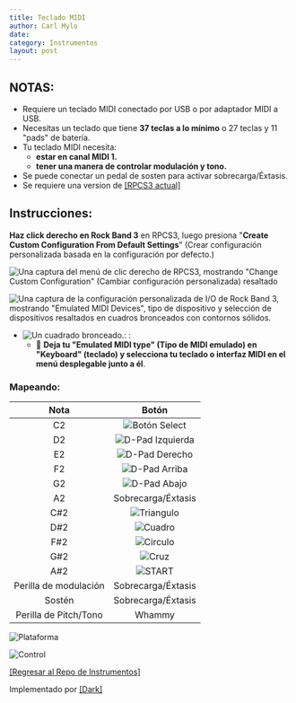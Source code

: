 ```yaml
---
title: Teclado MIDI
author: Carl Mylo
date: 
category: Instrumentos
layout: post
---
```


## NOTAS:

* Requiere un teclado MIDI conectado por USB o por adaptador MIDI a USB.
* Necesitas un teclado que tiene **37 teclas a lo mínimo** o 27 teclas y 11 "pads" de batería.
* Tu teclado MIDI necesita:
	* **estar en canal MIDI 1.**
	* **tener una manera de controlar modulación y tono.**
* Se puede conectar un pedal de sosten para activar sobrecarga/Éxtasis.
* Se requiere una version de [[RPCS3 actual]](https://rpcs3.net/download)

## Instrucciones:

**Haz click derecho en Rock Band 3** en RPCS3, luego presiona "**Create Custom Configuration From Default Settings**" (Crear configuración personalizada basada en la configuración por defecto.)  

![Una captura del menú de clic derecho de RPCS3, mostrando "Change Custom Configuration" (Cambiar configuración personalizada) resaltado](https://raw.githubusercontent.com/hmxmilohax/rb3-pc/main/assets/images/cust/rpcs3customconfigchange.png "Change Custom Configuration")

![Una captura de la configuración personalizada de I/O de Rock Band 3, mostrando "Emulated MIDI Devices", tipo de dispositivo y selección de dispositivos resaltados en cuadros bronceados con contornos sólidos.](https://raw.githubusercontent.com/hmxmilohax/rb3-pc/main/assets/images/cust/iod.png "I/O")
* ![Un cuadrado bronceado.](https://raw.githubusercontent.com/hmxmilohax/rb3-pc/main/assets/images/cust/smalltan.png "Cuadrado bronceado"): : 
	* 🎹 **Deja tu "Emulated MIDI type" (Tipo de MIDI emulado) en "Keyboard" (teclado) y selecciona tu teclado o interfaz MIDI en el menú desplegable junto a él**.

### Mapeando:

| **Nota** | **Botón** |
|:--------:|:-------------------:|
| C2 | ![Botón Select](https://raw.githubusercontent.com/hmxmilohax/rb3-pc/main/assets/images/btns/ctrls/ps3/sel.png "Botón Select") |
| D2 | ![D-Pad Izquierda](https://raw.githubusercontent.com/hmxmilohax/rb3-pc/main/assets/images/btns/ctrls/ps3/dl.png "D-Pad Izquierda") |
| E2 | ![D-Pad Derecho](https://raw.githubusercontent.com/hmxmilohax/rb3-pc/main/assets/images/btns/ctrls/ps3/dr.png "D-Pad Derecho") |
| F2 | ![D-Pad Arriba](https://raw.githubusercontent.com/hmxmilohax/rb3-pc/main/assets/images/btns/ctrls/ps3/du.png "D-Pad Arriba") |
| G2 | ![D-Pad Abajo](https://raw.githubusercontent.com/hmxmilohax/rb3-pc/main/assets/images/btns/ctrls/ps3/dd.png "D-Pad Abajo") |
| A2 | Sobrecarga/Éxtasis |
| C#2 | ![Triangulo](https://raw.githubusercontent.com/hmxmilohax/rb3-pc/main/assets/images/btns/ctrls/ps3/t.png "Triangulo") |
| D#2 | ![Cuadro](https://raw.githubusercontent.com/hmxmilohax/rb3-pc/main/assets/images/btns/ctrls/ps3/s.png "Cuadro") |
| F#2 | ![Circulo](https://raw.githubusercontent.com/hmxmilohax/rb3-pc/main/assets/images/btns/ctrls/ps3/o.png "Circulo") |
| G#2 | ![Cruz](https://raw.githubusercontent.com/hmxmilohax/rb3-pc/main/assets/images/btns/ctrls/ps3/x.png "Cruz") |
| A#2 | ![START](https://raw.githubusercontent.com/hmxmilohax/rb3-pc/main/assets/images/btns/ctrls/ps3/sta.png "START") |
| Perilla de modulación | Sobrecarga/Éxtasis |
| Sostén | Sobrecarga/Éxtasis |
| Perilla de Pitch/Tono | Whammy |

![Plataforma](https://raw.githubusercontent.com/hmxmilohax/rb3-pc/main/assets/images/instruments/midi.png "Plataforma") 

![Control](https://raw.githubusercontent.com/hmxmilohax/rb3-pc/main/assets/images/instruments/midikeyscontroller.png "Control") 

[[Regresar al Repo de Instrumentos]](https://hmxmilohax.github.io/rb3-pc/english/instrumentrepo/#instrument-list)

Implementado por [[Dark]](https://dark.ski/)